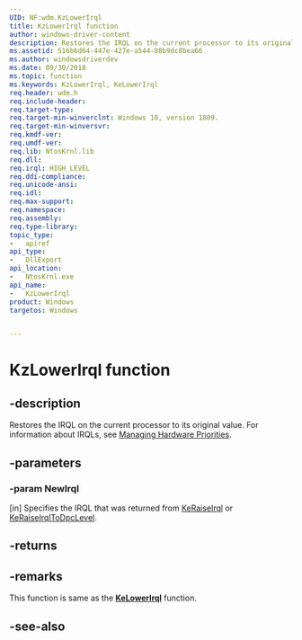 ```yaml
---
UID: NF:wdm.KzLowerIrql
title: KzLowerIrql function
author: windows-driver-content
description: Restores the IRQL on the current processor to its original value. 
ms.assetid: 516b6d64-447e-427e-a544-88b9dc8bea66
ms.author: windowsdriverdev
ms.date: 09/30/2018
ms.topic: function
ms.keywords: KzLowerIrql, KeLowerIrql
req.header: wdm.h
req.include-header:
req.target-type:
req.target-min-winverclnt: Windows 10, version 1809.
req.target-min-winversvr:
req.kmdf-ver:
req.umdf-ver:
req.lib: NtosKrnl.lib
req.dll:
req.irql: HIGH_LEVEL
req.ddi-compliance:
req.unicode-ansi:
req.idl:
req.max-support:
req.namespace:
req.assembly:
req.type-library: 
topic_type: 
-	apiref
api_type: 
-	DllExport
api_location: 
-	NtosKrnl.exe
api_name: 
-	KzLowerIrql
product: Windows
targetos: Windows


---
```


# KzLowerIrql function


## -description

Restores the IRQL on the current processor to its original value. For information about IRQLs, see [Managing Hardware Priorities](https://docs.microsoft.com/en-us/windows-hardware/drivers/kernel/managing-hardware-priorities).

## -parameters

### -param NewIrql

[in] Specifies the IRQL that was returned from <a href="https://msdn.microsoft.com/library/windows/hardware/ff553079">KeRaiseIrql</a> or <a href="https://msdn.microsoft.com/library/windows/hardware/ff553084">KeRaiseIrqlToDpcLevel</a>.


## -returns

## -remarks
This function is same as the [**KeLowerIrql**](nf-wdm-kelowerirql.md) function.

## -see-also